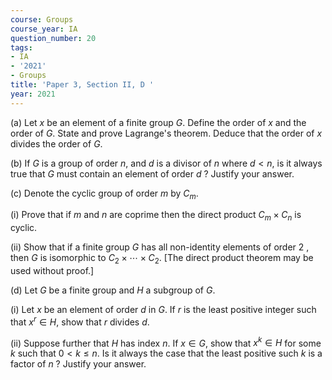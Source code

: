 ```yaml
---
course: Groups
course_year: IA
question_number: 20
tags:
- IA
- '2021'
- Groups
title: 'Paper 3, Section II, D '
year: 2021
---
```




(a) Let $x$ be an element of a finite group $G$. Define the order of $x$ and the order of $G$. State and prove Lagrange's theorem. Deduce that the order of $x$ divides the order of $G$.

(b) If $G$ is a group of order $n$, and $d$ is a divisor of $n$ where $d<n$, is it always true that $G$ must contain an element of order $d$ ? Justify your answer.

(c) Denote the cyclic group of order $m$ by $C_{m}$.

(i) Prove that if $m$ and $n$ are coprime then the direct product $C_{m} \times C_{n}$ is cyclic.

(ii) Show that if a finite group $G$ has all non-identity elements of order 2 , then $G$ is isomorphic to $C_{2} \times \cdots \times C_{2}$. [The direct product theorem may be used without proof.]

(d) Let $G$ be a finite group and $H$ a subgroup of $G$.

(i) Let $x$ be an element of order $d$ in $G$. If $r$ is the least positive integer such that $x^{r} \in H$, show that $r$ divides $d$.

(ii) Suppose further that $H$ has index $n$. If $x \in G$, show that $x^{k} \in H$ for some $k$ such that $0<k \leqslant n$. Is it always the case that the least positive such $k$ is a factor of $n$ ? Justify your answer.